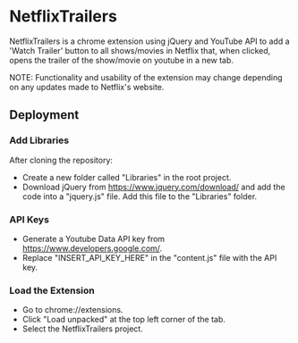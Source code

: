 # NetflixTrailers
NetflixTrailers is a chrome extension using jQuery and YouTube API to add a 'Watch Trailer' button to all shows/movies in Netflix that, when clicked, opens the trailer of the show/movie on youtube in a new tab.

NOTE: Functionality and usability of the extension may change depending on any updates made to Netflix's website.

## Deployment
### Add Libraries
After cloning the repository:
* Create a new folder called "Libraries" in the root project.
* Download jQuery from https://www.jquery.com/download/ and add the code into a "jquery.js" file. Add this file to the "Libraries" folder.
### API Keys
* Generate a Youtube Data API key from https://www.developers.google.com/.
* Replace "INSERT_API_KEY_HERE" in the "content.js" file with the API key.
### Load the Extension
* Go to chrome://extensions.
* Click "Load unpacked" at the top left corner of the tab.
* Select the NetflixTrailers project.
